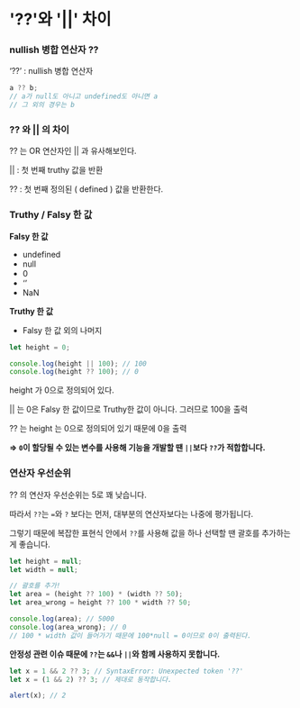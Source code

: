 # '??'와 '||' 차이

### nullish 병합 연산자 ??

‘??’ : nullish 병합 연산자

```jsx
a ?? b;
// a가 null도 아니고 undefined도 아니면 a
// 그 외의 경우는 b
```

### ?? 와 || 의 차이

?? 는 OR 연산자인 || 과 유사해보인다.

|| : 첫 번째 truthy 값을 반환

?? : 첫 번째 정의된 ( defined ) 값을 반환한다.

### Truthy / Falsy 한 값

**Falsy 한 값**

-   undefined
-   null
-   0
-   ‘’
-   NaN

**Truthy 한 값**

-   Falsy 한 값 외의 나머지

```jsx
let height = 0;

console.log(height || 100); // 100
console.log(height ?? 100); // 0
```

height 가 0으로 정의되어 있다.

|| 는 0은 Falsy 한 값이므로 Truthy한 값이 아니다. 그러므로 100을 출력

?? 는 height 는 0으로 정의되어 있기 때문에 0을 출력

**⇒ `0`이 할당될 수 있는 변수를 사용해 기능을 개발할 땐 `||`보다 `??`가 적합합니다.**

### 연산자 우선순위

?? 의 연산자 우선순위는 5로 꽤 낮습니다.

따라서 `??`는 `=`와 `?` 보다는 먼저, 대부분의 연산자보다는 나중에 평가됩니다.

그렇기 때문에 복잡한 표현식 안에서 `??`를 사용해 값을 하나 선택할 땐 괄호를 추가하는 게 좋습니다.

```jsx
let height = null;
let width = null;

// 괄호를 추가!
let area = (height ?? 100) * (width ?? 50);
let area_wrong = height ?? 100 * width ?? 50;

console.log(area); // 5000
console.log(area_wrong); // 0
// 100 * width 값이 들어가기 때문에 100*null = 0이므로 0이 출력된다.
```

**안정성 관련 이슈 때문에 `??`는 `&&`나 `||`와 함께 사용하지 못합니다.**

```jsx
let x = 1 && 2 ?? 3; // SyntaxError: Unexpected token '??'
let x = (1 && 2) ?? 3; // 제대로 동작합니다.

alert(x); // 2
```
